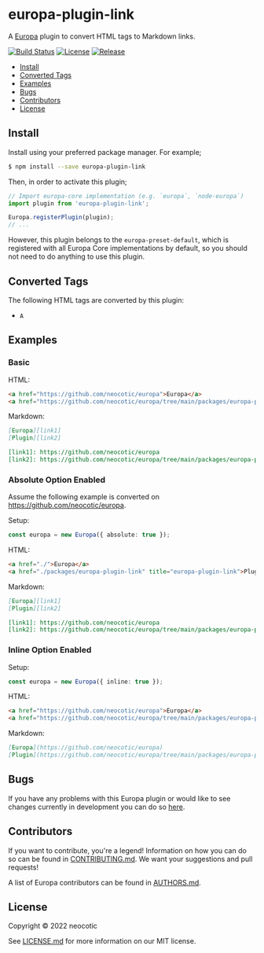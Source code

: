 # europa-plugin-link

A [Europa](https://github.com/neocotic/europa) plugin to convert HTML tags to Markdown links.

[![Build Status](https://img.shields.io/github/workflow/status/neocotic/europa/CI/main?style=flat-square)](https://github.com/neocotic/europa/actions/workflows/ci.yml)
[![License](https://img.shields.io/npm/l/europa-plugin-link.svg?style=flat-square)](https://github.com/neocotic/europa/raw/main/packages/europa-plugin-link/LICENSE.md)
[![Release](https://img.shields.io/npm/v/europa-plugin-link.svg?style=flat-square)](https://npmjs.com/package/europa-plugin-link)

* [Install](#install)
* [Converted Tags](#converted-tags)
* [Examples](#examples)
* [Bugs](#bugs)
* [Contributors](#contributors)
* [License](#license)

## Install

Install using your preferred package manager. For example;

``` bash
$ npm install --save europa-plugin-link
```

Then, in order to activate this plugin;

``` typescript
// Import europa-core implementation (e.g. `europa`, `node-europa`)
import plugin from 'europa-plugin-link';

Europa.registerPlugin(plugin);
// ...
```

However, this plugin belongs to the `europa-preset-default`, which is registered with all Europa Core implementations by default,
so you should not need to do anything to use this plugin.

## Converted Tags

The following HTML tags are converted by this plugin:

* `A`

## Examples

### Basic

HTML:

``` html
<a href="https://github.com/neocotic/europa">Europa</a>
<a href="https://github.com/neocotic/europa/tree/main/packages/europa-plugin-link" title="europa-plugin-link">Plugin</a>
```

Markdown:

``` markdown
[Europa][link1]
[Plugin][link2]

[link1]: https://github.com/neocotic/europa
[link2]: https://github.com/neocotic/europa/tree/main/packages/europa-plugin-link "europa-plugin-link"
```

### Absolute Option Enabled

Assume the following example is converted on <https://github.com/neocotic/europa>.

Setup:

``` typescript
const europa = new Europa({ absolute: true });
```

HTML:

``` html
<a href="./">Europa</a>
<a href="./packages/europa-plugin-link" title="europa-plugin-link">Plugin</a>
```

Markdown:

``` markdown
[Europa][link1]
[Plugin][link2]

[link1]: https://github.com/neocotic/europa
[link2]: https://github.com/neocotic/europa/tree/main/packages/europa-plugin-link "europa-plugin-link"
```

### Inline Option Enabled

Setup:

``` typescript
const europa = new Europa({ inline: true });
```

HTML:

``` html
<a href="https://github.com/neocotic/europa">Europa</a>
<a href="https://github.com/neocotic/europa/tree/main/packages/europa-plugin-link" title="europa-plugin-link">Plugin</a>
```

Markdown:

``` markdown
[Europa](https://github.com/neocotic/europa)
[Plugin](https://github.com/neocotic/europa/tree/main/packages/europa-plugin-link "europa-plugin-link")
```

## Bugs

If you have any problems with this Europa plugin or would like to see changes currently in development you can do so
[here](https://github.com/neocotic/europa/issues).

## Contributors

If you want to contribute, you're a legend! Information on how you can do so can be found in
[CONTRIBUTING.md](https://github.com/neocotic/europa/blob/main/CONTRIBUTING.md). We want your suggestions and pull
requests!

A list of Europa contributors can be found in [AUTHORS.md](https://github.com/neocotic/europa/blob/main/AUTHORS.md).

## License

Copyright © 2022 neocotic

See [LICENSE.md](https://github.com/neocotic/europa/raw/main/packages/europa-plugin-link/LICENSE.md) for more information on
our MIT license.
